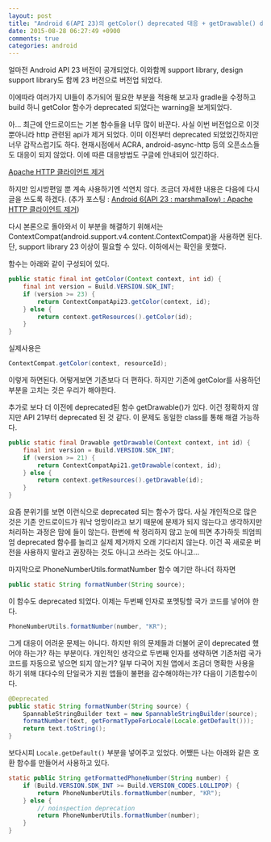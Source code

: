```yaml
---
layout: post
title: "Android 6(API 23)의 getColor() deprecated 대응 + getDrawable() deprecated"
date: 2015-08-28 06:27:49 +0900
comments: true
categories: android
---
```


얼마전 Android API 23 버전이 공개되었다. 이와함께 support library, design support library도 함께 23 버전으로 버전업 되었다.

이에따라 여러가지 UI들이 추가되어 필요한 부분을 적용해 보고자 gradle을 수정하고 build 하니 getColor 함수가 deprecated 되었다는 warning을 보게되었다.

아... 최근에 안드로이드는 기본 함수들을 너무 많이 바꾼다. 사실 이번 버전업으로 이것뿐아니라 http 관련된  api가 제거 되었다. 이미 이전부터 deprecated 되었었긴하지만 너무 갑작스럽기도 하다.
현재시점에서 ACRA, android-async-http 등의 오픈소스들도 대응이 되지 않았다. 이에 따른 대응방법도 구글에 안내되어 있긴하다.

[Apache HTTP 클라이언트 제거](https://developer.android.com/intl/ko/preview/behavior-changes.html#behavior-apache-http-client)

하지만 임시방편일 뿐 계속 사용하기엔 석연치 않다. 조금더 자세한 내용은 다음에 다시 글을 쓰도록 하겠다.
(추가 포스팅 : [Android 6(API 23 : marshmallow) : Apache HTTP 클라이언트 제거](/2015/09/25/android-6-apache-http-client-removal/))

다시 본론으로 돌아와서 이 부분을 해결하기 위해서는 ContextCompat(android.support.v4.content.ContextCompat)을 사용하면 된다.
단, support library 23 이상이 필요할 수 있다. 이하에서는 확인을 못했다.

함수는 아래와 같이 구성되어 있다.

```java
public static final int getColor(Context context, int id) {
    final int version = Build.VERSION.SDK_INT;
    if (version >= 23) {
        return ContextCompatApi23.getColor(context, id);
    } else {
        return context.getResources().getColor(id);
    }
}
```

실제사용은

```java
ContextCompat.getColor(context, resourceId);
```
이렇게 하면된다. 어떻게보면 기존보다 더 편하다. 하지만 기존에 getColor를 사용하던 부분을 고치는 것은 우리가 해야한다.

추가로 보다 더 이전에 deprecated된 함수 getDrawable()가 있다. 이건 정확하지 않지만 API 21부터 deprecated 된 것 같다.
이 문제도 동일한 class를 통해 해결 가능하다.

```java
public static final Drawable getDrawable(Context context, int id) {
    final int version = Build.VERSION.SDK_INT;
    if (version >= 21) {
        return ContextCompatApi21.getDrawable(context, id);
    } else {
        return context.getResources().getDrawable(id);
    }
}
```

요즘 분위기를 보면 이런식으로 deprecated 되는 함수가 많다. 사실 개인적으로 많은 것은 기존 안드로이드가 워낙 엉망이라고 보기 때문에 문제가 되지 않는다고 생각하지만 처리하는 과정은 맘에 들이 않는다.
한번에 싹 정리하지 않고 눈에 띄면 추가하듯 띄엄띄엄 deprecated 함수를 늘리고 실제 제거까지 오래 기다리지 않는다. 이건 꼭 새로운 버전을 사용하지 말라고 권장하는 것도 아니고 쓰라는 것도 아니고...

마지막으로 PhoneNumberUtils.formatNumber 함수 예기만 하나더 하자면

```java
public static String formatNumber(String source);
```

이 함수도 deprecated 되었다. 이제는 두번째 인자로 포멧팅할 국가 코드를 넣어야 한다.

```java
PhoneNumberUtils.formatNumber(number, "KR");
```

그게 대응이 어려운 문제는 아니다. 하지만 위의 문제들과 더불어 굳이 deprecated 했어야 하는가? 하는 부분이다.
개인적인 생각으로 두번째 인자를 생략하면 기존처럼 국가코드를 자동으로 넣으면 되지 않는가? 일부 다국어 지원 앱에서 조금더 명확한 사용을 하기 위해 대다수의 단일국가 지원 앱들이 불편을 감수해야하는가?
다음이 기존함수이다.

```java
@Deprecated
public static String formatNumber(String source) {
    SpannableStringBuilder text = new SpannableStringBuilder(source);
    formatNumber(text, getFormatTypeForLocale(Locale.getDefault()));
    return text.toString();
}
```

보다시피 ```Locale.getDefault()``` 부분을 넣어주고 있었다. 어쨌든 나는 아래와 같은 호환 함수를 만들어서 사용하고 있다.

```java
static public String getFormattedPhoneNumber(String number) {
    if (Build.VERSION.SDK_INT >= Build.VERSION_CODES.LOLLIPOP) {
        return PhoneNumberUtils.formatNumber(number, "KR");
    } else {
        // noinspection deprecation
        return PhoneNumberUtils.formatNumber(number);
    }
}
```
